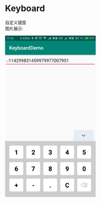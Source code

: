 # Keyboard
自定义键盘<Br/>
图片展示:
<div class='row'>
        <img src='https://github.com/1067899750/Keyboard/blob/master/image/img.png' width="300px"/>
</div>
